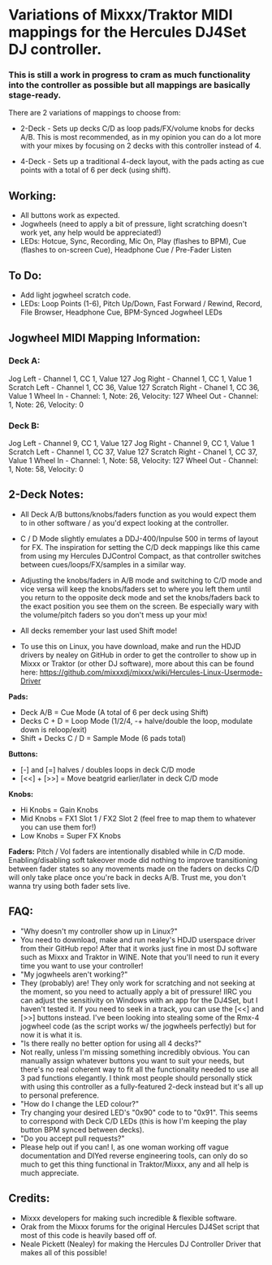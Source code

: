 # Variations of Mixxx/Traktor MIDI mappings for the Hercules DJ4Set DJ controller. 
### This is still a work in progress to cram as much functionality into the controller as possible but all mappings are basically stage-ready.

There are 2 variations of mappings to choose from:

- 2-Deck - Sets up decks C/D as loop pads/FX/volume knobs for decks A/B. This is most recommended, as in my opinion you can do a lot more with your mixes by focusing on 2 decks with this controller instead of 4.

- 4-Deck - Sets up a traditional 4-deck layout, with the pads acting as cue points with a total of 6 per deck (using shift).

## Working:
- All buttons work as expected.
- Jogwheels (need to apply a bit of pressure, light scratching doesn't work yet, any help would be appreciated!)
- LEDs: Hotcue, Sync, Recording, Mic On, Play (flashes to BPM), Cue (flashes to on-screen Cue), Headphone Cue / Pre-Fader Listen

## To Do:
- Add light jogwheel scratch code.
- LEDs: Loop Points (1-6), Pitch Up/Down, Fast Forward / Rewind, Record, File Browser, Headphone Cue, BPM-Synced Jogwheel LEDs

## Jogwheel MIDI Mapping Information:
### Deck A:
Jog Left - Channel 1, CC 1, Value 127
Jog Right - Channel 1, CC 1, Value 1
Scratch Left - Channel 1, CC 36, Value 127
Scratch Right - Chanel 1, CC 36, Value 1
Wheel In - Channel: 1, Note: 26, Velocity: 127
Wheel Out - Channel: 1, Note: 26, Velocity: 0

### Deck B:
Jog Left - Channel 9, CC 1, Value 127
Jog Right - Channel 9, CC 1, Value 1
Scratch Left - Channel 1, CC 37, Value 127
Scratch Right - Chanel 1, CC 37, Value 1
Wheel In - Channel: 1, Note: 58, Velocity: 127
Wheel Out - Channel: 1, Note: 58, Velocity: 0

## 2-Deck Notes:

- All Deck A/B buttons/knobs/faders function as you would expect them to in other software / as you'd expect looking at the controller.

- C / D Mode slightly emulates a DDJ-400/Inpulse 500 in terms of layout for FX. The inspiration for setting the C/D deck mappings like this came from using my Hercules DJControl Compact, as that controller switches between cues/loops/FX/samples in a similar way.

- Adjusting the knobs/faders in A/B mode and switching to C/D mode and vice versa will keep the knobs/faders set to where you left them until you return to the opposite deck mode and set the knobs/faders back to the exact position you see them on the screen. Be especially wary with the volume/pitch faders so you don't mess up your mix!

- All decks remember your last used Shift mode!

- To use this on Linux, you have download, make and run the HDJD drivers by nealey on GitHub in order to get the controller to show up in Mixxx or Traktor (or other DJ software), more about this can be found here: https://github.com/mixxxdj/mixxx/wiki/Hercules-Linux-Usermode-Driver

**Pads:**
- Deck A/B = Cue Mode (A total of 6 per deck using Shift)
- Decks C + D = Loop Mode (1/2/4, -+ halve/double the loop, modulate down is reloop/exit)
- Shift + Decks C / D = Sample Mode (6 pads total)

**Buttons:** 
- [-] and [=] halves / doubles loops in deck C/D mode
- [<<] + [>>] = Move beatgrid earlier/later in deck C/D mode

**Knobs:**
- Hi Knobs = Gain Knobs
- Mid Knobs = FX1 Slot 1 / FX2 Slot 2 (feel free to map them to whatever you can use them for!)
- Low Knobs = Super FX Knobs

**Faders:**
Pitch / Vol faders are intentionally disabled while in C/D mode. Enabling/disabling soft takeover mode did nothing to improve transitioning between fader states so any movements made on the faders on decks C/D will only take place once you're back in decks A/B. Trust me, you don't wanna try using both fader sets live.

## FAQ:
- "Why doesn't my controller show up in Linux?"
- You need to download, make and run nealey's HDJD userspace driver from their GitHub repo! After that it works just fine in most DJ software such as Mixxx and Traktor in WINE. Note that you'll need to run it every time you want to use your controller!
- "My jogwheels aren't working?"
- They (probably) are! They only work for scratching and not seeking at the moment, so you need to actually apply a bit of pressure! IIRC you can adjust the sensitivity on Windows with an app for the DJ4Set, but I haven't tested it. If you need to seek in a track, you can use the [<<] and [>>] buttons instead. I've been looking into stealing some of the Rmx-4 jogwheel code (as the script works w/ the jogwheels perfectly) but for now it is what it is.
- "Is there really no better option for using all 4 decks?"
- Not really, unless I'm missing something incredibly obvious. You can manually assign whatever buttons you want to suit your needs, but there's no real coherent way to fit all the functionality needed to use all 3 pad functions elegantly. I think most people should personally stick with using this controller as a fully-featured 2-deck instead but it's all up to personal preference.
- "How do I change the LED colour?"
- Try changing your desired LED's "0x90" code to to "0x91". This seems to correspond with Deck C/D LEDs (this is how I'm keeping the play button BPM synced between decks). 
- "Do you accept pull requests?"
- Please help out if you can! I, as one woman working off vague documentation and DIYed reverse engineering tools, can only do so much to get this thing functional in Traktor/Mixxx, any and all help is much appreciate.

## Credits:
- Mixxx developers for making such incredible & flexible software.
- Orak from the Mixxx forums for the original Hercules DJ4Set script that most of this code is heavily based off of.
- Neale Pickett (Nealey) for making the Hercules DJ Controller Driver that makes all of this possible!
